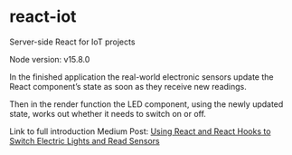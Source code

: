 # react-iot

Server-side React for IoT projects

Node version: v15.8.0

In the finished application the real-world electronic sensors update the React component’s state as soon as they receive new readings.

Then in the render function the LED component, using the newly updated state, works out whether it needs to switch on or off.

Link to full introduction Medium Post:
[Using React and React Hooks to Switch Electric Lights and Read Sensors](https://matemarschalko.medium.com/using-react-and-react-hooks-to-switch-electric-lights-and-read-sensors-8ee08ca2cf76)
